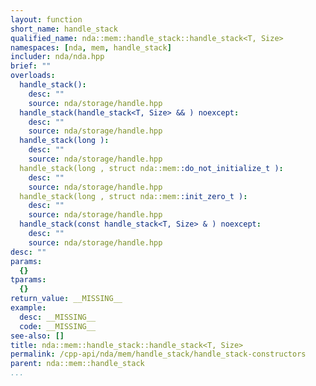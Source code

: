 ```yaml
---
layout: function
short_name: handle_stack
qualified_name: nda::mem::handle_stack::handle_stack<T, Size>
namespaces: [nda, mem, handle_stack]
includer: nda/nda.hpp
brief: ""
overloads:
  handle_stack():
    desc: ""
    source: nda/storage/handle.hpp
  handle_stack(handle_stack<T, Size> && ) noexcept:
    desc: ""
    source: nda/storage/handle.hpp
  handle_stack(long ):
    desc: ""
    source: nda/storage/handle.hpp
  handle_stack(long , struct nda::mem::do_not_initialize_t ):
    desc: ""
    source: nda/storage/handle.hpp
  handle_stack(long , struct nda::mem::init_zero_t ):
    desc: ""
    source: nda/storage/handle.hpp
  handle_stack(const handle_stack<T, Size> & ) noexcept:
    desc: ""
    source: nda/storage/handle.hpp
desc: ""
params:
  {}
tparams:
  {}
return_value: __MISSING__
example:
  desc: __MISSING__
  code: __MISSING__
see-also: []
title: nda::mem::handle_stack::handle_stack<T, Size>
permalink: /cpp-api/nda/mem/handle_stack/handle_stack-constructors
parent: nda::mem::handle_stack
...
```


